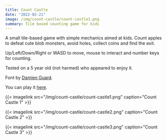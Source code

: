 ```yaml
---
title: Count Castle
date: "2022-02-21"
image: /img/count-castle/count-castle1.png
summary: Tile based counting game for kids
---
```


A small tile-based game with simple mechanics aimed at kids. Count apples to defeat cute blob monsters, avoid holes, collect coins and find the exit.


Up/Left/Down/Right or WASD to move, mouse to interact and number keys for counting.

Tested on a 5 year old (not harmed) who appeared to enjoy it.

Font by [Damien Guard](https://damieng.com/).

You can play it [here](https://jasemagee.itch.io/count-castle).

{{< imagelink src="/img/count-castle/count-castle1.png" caption="Count Castle 1" >}}

{{< imagelink src="/img/count-castle/count-castle2.png" caption="Count Castle 2" >}}

{{< imagelink src="/img/count-castle/count-castle3.png" caption="Count Castle 3" >}}